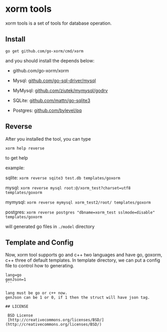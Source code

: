 # xorm tools


xorm tools is a set of  tools for database operation. 

## Install

`go get github.com/go-xorm/cmd/xorm`

and you should install the depends below:

* github.com/go-xorm/xorm

* Mysql: [github.com/go-sql-driver/mysql](https://github.com/go-sql-driver/mysql)

* MyMysql: [github.com/ziutek/mymysql/godrv](https://github.com/ziutek/mymysql/godrv)

* SQLite: [github.com/mattn/go-sqlite3](https://github.com/mattn/go-sqlite3)

* Postgres: [github.com/bylevel/pq](https://github.com/bylevel/pq)


## Reverse

After you installed the tool, you can type 

`xorm help reverse`

to get help

example:

sqlite:
`xorm reverse sqite3 test.db templates/goxorm`

mysql:
`xorm reverse mysql root:@/xorm_test?charset=utf8 templates/goxorm`

mymysql:
`xorm reverse mymysql xorm_test2/root/ templates/goxorm`

postgres:
`xorm reverse postgres "dbname=xorm_test sslmode=disable" templates/goxorm`

will generated go files in `./model` directory

## Template and Config

Now, xorm tool supports go and c++ two languages and have go, goxorm, c++ three of default templates. In template directory, we can put a config file to control how to generating.

````
lang=go
genJson=1
```

lang must be go or c++ now.
genJson can be 1 or 0, if 1 then the struct will have json tag.

## LICENSE

 BSD License
 [http://creativecommons.org/licenses/BSD/](http://creativecommons.org/licenses/BSD/)

